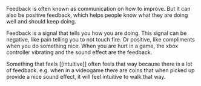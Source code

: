 Feedback is often known as communication on how to improve.
But it can also be positive feedback, which helps people know what they are doing well and should keep doing.

Feedback is a signal that tells you how you are doing. This signal can be negative, like pain telling you to not touch fire. Or positive, like compliments when you do something nice.
When you are hurt in a game, the xbox controller vibrating and the sound effect are the feedback.

Something that feels [[intuitive]] often feels that way because there is a lot of feedback.
e.g. when in a videogame there are coins that when picked up provide a nice sound effect, it will feel intuitive to walk that way.
